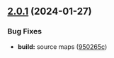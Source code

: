 ## [2.0.1](https://github.com/retejs/connection-plugin/compare/v2.0.0...v2.0.1) (2024-01-27)


### Bug Fixes

* **build:** source maps ([950265c](https://github.com/retejs/connection-plugin/commit/950265c28a2e0b39d7197f219be46f59db7e587d))
